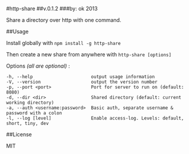 #http-share
##v.0.1.2
###by: ok 2013

Share a directory over http with one command.

##Usage

Install globally with `npm install -g http-share`

Then create a new share from anywhere with `http-share [options]`

  Options _(all are optional)_ :

    -h, --help                      output usage information
    -V, --version                   output the version number
    -p, --port <port>               Port for server to run on (default: 8080)
    -d, --dir <dir>                 Shared directory (default: current working directory)
    -a, --auth <username:password>  Basic auth, separate username & password with a colon
    -l, --log [level]               Enable access-log. Levels: default, short, tiny, dev


##License

MIT
